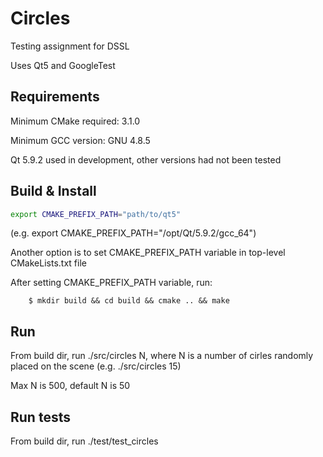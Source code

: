 Circles
=========
Testing assignment for DSSL

Uses Qt5 and GoogleTest

Requirements
------------
Minimum CMake required: 3.1.0

Minimum GCC version: GNU 4.8.5

Qt 5.9.2 used in development, other versions had not been tested

Build & Install
---------------
```bash
export CMAKE_PREFIX_PATH="path/to/qt5"
```

(e.g. export CMAKE_PREFIX_PATH="/opt/Qt/5.9.2/gcc_64") 

Another option is to set CMAKE_PREFIX_PATH variable in top-level CMakeLists.txt file

After setting CMAKE_PREFIX_PATH variable, run:

        $ mkdir build && cd build && cmake .. && make


Run
---
From build dir, run ./src/circles N, where N is a number of cirles randomly placed on the scene (e.g. ./src/circles 15)

Max N is 500, default N is 50

Run tests
---------
From build dir, run ./test/test_circles

